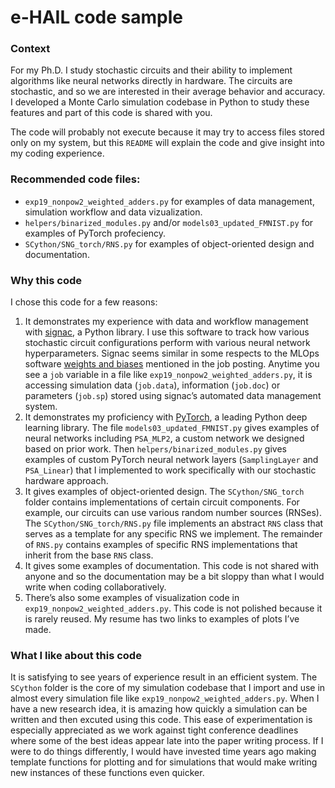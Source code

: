 # e-HAIL code sample
### Context
For my Ph.D. I study stochastic circuits and their ability to implement algorithms like neural networks directly in hardware. The circuits are stochastic, and so we are interested in their average behavior and accuracy. I developed a Monte Carlo simulation codebase in Python to study these features and part of this code is shared with you.

The code will probably not execute because it may try to access files stored only on my system, but this `README` will explain the code and give insight into my coding experience.

### Recommended code files:
- `exp19_nonpow2_weighted_adders.py` for examples of data management, simulation workflow and data vizualization.
- `helpers/binarized_modules.py` and/or `models03_updated_FMNIST.py` for examples of PyTorch profeciency.
- `SCython/SNG_torch/RNS.py` for examples of object-oriented design and documentation.

### Why this code
I chose this code for a few reasons:

1. It demonstrates my experience with data and workflow management with [signac](https://signac.io), a Python library. I use this software to track how various stochastic circuit configurations perform with various neural network hyperparameters. Signac seems similar in some respects to the MLOps software [weights and biases](https://wandb.ai/site) mentioned in the job posting. Anytime you see a `job` variable in a file like `exp19_nonpow2_weighted_adders.py`, it is accessing simulation data (`job.data`), information (`job.doc`) or parameters (`job.sp`) stored using signac’s automated data management system. 
2. It demonstrates my proficiency with [PyTorch](https://pytorch.org), a leading Python deep learning library. The file `models03_updated_FMNIST.py` gives examples of neural networks including `PSA_MLP2`, a custom network we designed based on prior work. Then `helpers/binarized_modules.py` gives examples of custom PyTorch neural network layers (`SamplingLayer` and `PSA_Linear`) that I implemented to work specifically with our stochastic hardware approach.
3. It gives examples of object-oriented design. The `SCython/SNG_torch` folder contains implementations of certain circuit components. For example, our circuits can use various random number sources (RNSes). The `SCython/SNG_torch/RNS.py` file implements an abstract `RNS` class that serves as a template for any specific RNS we implement. The remainder of `RNS.py` contains examples of specific RNS implementations that inherit from the base `RNS` class. 
4. It gives some examples of documentation. This code is not shared with anyone and so the documentation may be a bit sloppy than what I would write when coding collaboratively.
5. There’s also some examples of visualization code in `exp19_nonpow2_weighted_adders.py`. This code is not polished because it is rarely reused. My resume has two links to examples of plots I’ve made.

### What I like about this code

It is satisfying to see years of experience result in an efficient system. The `SCython` folder is the core of my simulation codebase that I import and use in almost every simulation file like `exp19_nonpow2_weighted_adders.py`. When I have a new research idea, it is amazing how quickly a simulation can be written and then excuted using this code. This ease of experimentation is especially appreciated as we work against tight conference deadlines where some of the best ideas appear late into the paper writing process. If I were to do things differently, I would have invested time years ago making template functions for plotting and for simulations that would make writing new instances of these functions even quicker.
